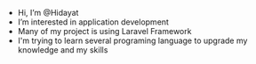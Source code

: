 - Hi, I’m @Hidayat
- I’m interested in application development 
- Many of my project is using Laravel Framework
- I'm trying to learn several programing language to upgrade my knowledge and my skills

<!---
HidayatLahabu/HidayatLahabu is a ✨ special ✨ repository because its `README.md` (this file) appears on your GitHub profile.
You can click the Preview link to take a look at your changes.
--->
